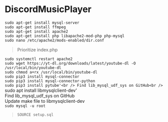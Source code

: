 # DiscordMusicPlayer
`sudo apt-get install mysql-server`<br />
`sudo apt-get install ffmpeg`<br />
`sudo apt-get install apache2`<br />
`sudo apt-get install php libapache2-mod-php php-mysql`<br />
`sudo nano /etc/apache2/mods-enabled/dir.conf`<br />
>Prioritize index.php<br />

`sudo systemctl restart apache2`<br />
`sudo wget https://yt-dl.org/downloads/latest/youtube-dl -O /usr/local/bin/youtube-dl`<br />
`sudo chmod a+rx /usr/local/bin/youtube-dl`<br />
`sudo pip3 install mysql-connector`<br />
`sudo pip3 install mysql-connector-python`<br />
`sudo pip3 install pytube'<br />
Find lib_mysql_udf_sys on GitHub<br />
`sudo apt install libmysqlclient-dev'<br />
Find lib_mysql_udf_sys on GitHub<br />
Update make file to libmysqlclient-dev<br />
`sudo mysql -u root`<br />
>`SOURCE setup.sql`<br />
